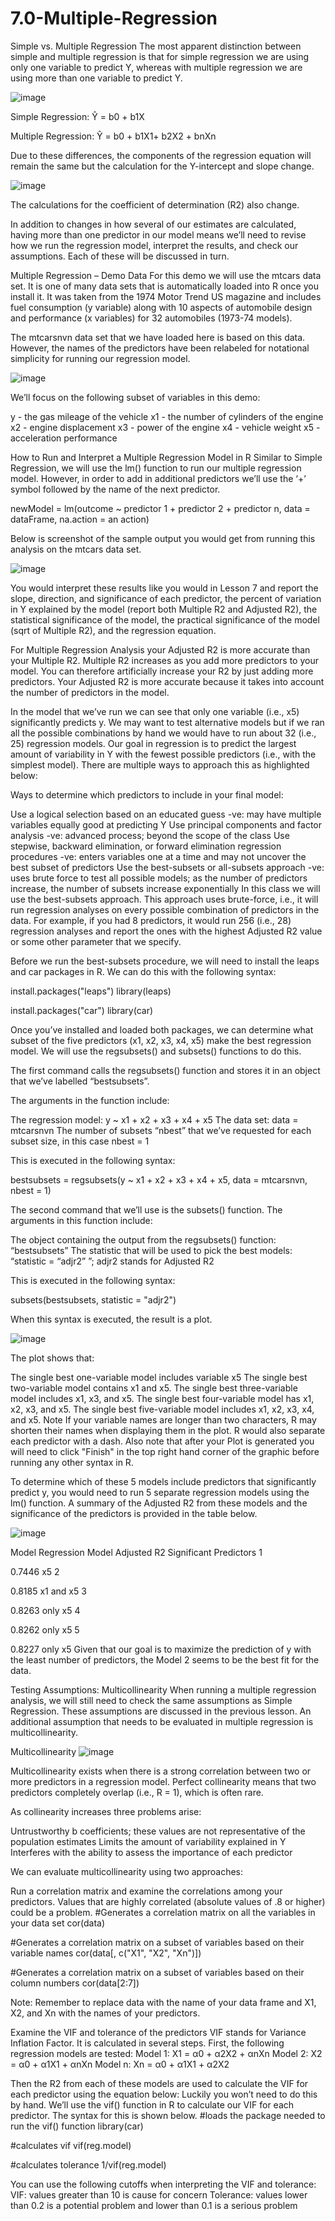 # 7.0-Multiple-Regression

Simple vs. Multiple Regression
The most apparent distinction between simple and multiple regression is that for simple regression we are using only one variable to predict Y, whereas with multiple regression we are using more than one variable to predict Y.

![image](https://github.com/Xnrrrrrr/7.0-Multiple-Regression/assets/133546385/7d5350d1-eae5-4a4d-beb0-ee93462c29e3)


Simple Regression: Ŷ = b0 + b1X

Multiple Regression: Ŷ = b0 + b1X1+ b2X2 + bnXn

Due to these differences, the components of the regression equation will remain the same but the calculation for the Y-intercept and slope change.

![image](https://github.com/Xnrrrrrr/7.0-Multiple-Regression/assets/133546385/ca891127-1361-4993-9e7a-cccd7e3fdd67)

 

The calculations for the coefficient of determination (R2) also change.


In addition to changes in how several of our estimates are calculated, having more than one predictor in our model means we’ll need to revise how we run the regression model, interpret the results, and check our assumptions. Each of these will be discussed in turn.

 

Multiple Regression – Demo Data
For this demo we will use the mtcars data set. It is one of many data sets that is automatically loaded into R once you install it. It was taken from the 1974 Motor Trend US magazine and includes fuel consumption (y variable) along with 10 aspects of automobile design and performance (x variables) for 32 automobiles (1973-74 models).

The mtcarsnvn data set that we have loaded here is based on this data. However, the names of the predictors have been relabeled for notational simplicity for running our regression model.

![image](https://github.com/Xnrrrrrr/7.0-Multiple-Regression/assets/133546385/7ea2f924-2e28-427c-8f57-a377d00c66a3)


We’ll focus on the following subset of variables in this demo:

y   - the gas mileage of the vehicle
x1 - the number of cylinders of the engine
x2 - engine displacement
x3 - power of the engine
x4 - vehicle weight
x5 - acceleration performance
 

How to Run and Interpret a Multiple Regression Model in R
Similar to Simple Regression, we will use the lm() function to run our multiple regression model. However, in order to add in additional predictors we’ll use the ‘+’ symbol followed by the name of the next predictor.

newModel = lm(outcome ~ predictor 1 + predictor 2 + predictor n, data = dataFrame, na.action = an action)
 

Below is screenshot of the sample output you would get from running this analysis on the mtcars data set.

![image](https://github.com/Xnrrrrrr/7.0-Multiple-Regression/assets/133546385/38029c27-29f8-46d5-a445-13555bc58598)


 

You would interpret these results like you would in Lesson 7 and report the slope, direction, and significance of each predictor, the percent of variation in Y explained by the model (report both Multiple R2 and Adjusted R2), the statistical significance of the model, the practical significance of the model (sqrt of Multiple R2), and the regression equation.

For Multiple Regression Analysis your Adjusted R2 is more accurate than your Multiple R2. Multiple R2 increases as you add more predictors to your model. You can therefore artificially increase your R2 by just adding more predictors. Your Adjusted R2 is more accurate because it takes into account the number of predictors in the model.

In the model that we’ve run we can see that only one variable (i.e., x5) significantly predicts y. We may want to test alternative models but if we ran all the possible combinations by hand we would have to run about 32 (i.e., 25) regression models. Our goal in regression is to predict the largest amount of variability in Y with the fewest possible predictors (i.e., with the simplest model). There are multiple ways to approach this as highlighted below:

 

Ways to determine which predictors to include in your final model:

Use a logical selection based on an educated guess
-ve: may have multiple variables equally good at predicting Y
Use principal components and factor analysis
-ve: advanced process; beyond the scope of the class
Use stepwise, backward elimination, or forward elimination regression procedures
-ve: enters variables one at a time and may not uncover the best subset of predictors
Use the best-subsets or all-subsets approach
-ve: uses brute force to test all possible models; as the number of predictors increase, the number of subsets increase exponentially
In this class we will use the best-subsets approach. This approach uses brute-force, i.e., it will run regression analyses on every possible combination of predictors in the data. For example, if you had 8 predictors, it would run 256 (i.e., 28) regression analyses and report the ones with the highest Adjusted R2 value or some other parameter that we specify.

Before we run the best-subsets procedure, we will need to install the leaps and car packages in R. We can do this with the following syntax:

install.packages("leaps")
library(leaps)

install.packages("car")
library(car)
 

Once you’ve installed and loaded both packages, we can determine what subset of the five predictors (x1, x2, x3, x4, x5) make the best regression model. We will use the regsubsets() and subsets() functions to do this.

The first command calls the regsubsets() function and stores it in an object that we’ve labelled “bestsubsets”.

The arguments in the function include:

The regression model: y ~ x1 + x2 + x3 + x4 + x5
The data set: data = mtcarsnvn
The number of subsets “nbest” that we’ve requested for each subset size, in this case nbest = 1
 

This is executed in the following syntax:

bestsubsets = regsubsets(y ~ x1 + x2 + x3 + x4 + x5, data = mtcarsnvn, nbest = 1)
 

The second command that we’ll use is the subsets() function. The arguments in this function include:

The object containing the output from the regsubsets() function: “bestsubsets”
The statistic that will be used to pick the best models: “statistic = “adjr2” ”; adjr2 stands for Adjusted R2
 

This is executed in the following syntax:

subsets(bestsubsets, statistic = "adjr2")
 

When this syntax is executed, the result is a plot.

![image](https://github.com/Xnrrrrrr/7.0-Multiple-Regression/assets/133546385/e0777913-eb8e-4793-abb7-de1cc637fd19)


The plot shows that:

The single best one-variable model includes variable x5
The single best two-variable model contains x1 and x5.
The single best three-variable model includes x1, x3, and x5.
The single best four-variable model has x1, x2, x3, and x5.
The single best five-variable model includes x1, x2, x3, x4, and x5.
Note If your variable names are longer than two characters, R may shorten their names when displaying them in the plot. R would also separate each predictor with a dash. Also note that after your Plot is generated you will need to click "Finish" in the top right hand corner of the graphic before running any other syntax in R. 

To determine which of these 5 models include predictors that significantly predict y, you would need to run 5 separate regression models using the lm() function. A summary of the Adjusted R2 from these models and the significance of the predictors is provided in the table below.

![image](https://github.com/Xnrrrrrr/7.0-Multiple-Regression/assets/133546385/378c748c-9441-422e-bf39-9ce9adfeb728)


Model
Regression Model
Adjusted R2
Significant Predictors
1

0.7446	x5
2

0.8185	x1 and x5
3

0.8263	only x5
4

0.8262	only x5
5

0.8227	only x5
Given that our goal is to maximize the prediction of y with the least number of predictors, the Model 2 seems to be the best fit for the data.

Testing Assumptions: Multicollinearity
When running a multiple regression analysis, we will still need to check the same assumptions as Simple Regression. These assumptions are discussed in the previous lesson. An additional assumption that needs to be evaluated in multiple regression is multicollinearity.

Multicollinearity
![image](https://github.com/Xnrrrrrr/7.0-Multiple-Regression/assets/133546385/69d721fc-995d-495b-94c6-dd8159db3e7f)


Multicollinearity exists when there is a strong correlation between two or more predictors in a regression model. Perfect collinearity means that two predictors completely overlap (i.e., R = 1), which is often rare.

 

As collinearity increases three problems arise:

Untrustworthy b coefficients; these values are not representative of the population estimates
Limits the amount of variability explained in Y
Interferes with the ability to assess the importance of each predictor
 

We can evaluate multicollinearity using two approaches:

Run a correlation matrix and examine the correlations among your predictors. Values that are highly correlated (absolute values of .8 or higher) could be a problem.
#Generates a correlation matrix on all the variables in your data set
cor(data)

#Generates a correlation matrix on a subset of variables based on their variable names
cor(data[, c("X1", "X2", "Xn")])

#Generates a correlation matrix on a subset of variables based on their column numbers
cor(data[2:7])

Note: Remember to replace data with the name of your data frame and X1, X2, and Xn with the names of your predictors.

Examine the VIF and tolerance of the predictors
VIF stands for Variance Inflation Factor. It is calculated in several steps.
First, the following regression models are tested:
Model 1: X1 = α0 + α2X2 + αnXn
Model 2: X2 = α0 + α1X1 + αnXn
Model n: Xn = α0 + α1X1 + α2X2

Then the R2 from each of these models are used to calculate the VIF for each predictor using the equation below:
Luckily you won’t need to do this by hand. We’ll use the vif() function in R to calculate our VIF for each predictor. The syntax for this is shown below.
#loads the package needed to run the vif() function
library(car) 

#calculates vif
vif(reg.model) 

#calculates tolerance
1/vif(reg.model) 

You can use the following cutoffs when interpreting the VIF and tolerance:
VIF: values greater than 10 is cause for concern
Tolerance: values lower than 0.2 is a potential problem and lower than 0.1 is a serious problem
